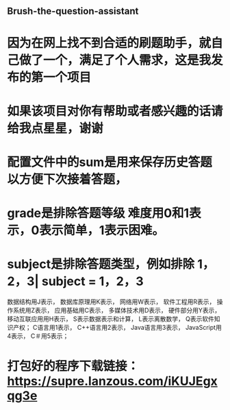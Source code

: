 ## Brush-the-question-assistant
# 因为在网上找不到合适的刷题助手，就自己做了一个，满足了个人需求，这是我发布的第一个项目

# 如果该项目对你有帮助或者感兴趣的话请给我点星星，谢谢

# 配置文件中的sum是用来保存历史答题以方便下次接着答题，

# grade是排除答题等级  难度用0和1表示，0表示简单，1表示困难。

# subject是排除答题类型，例如排除 1，2，3|  subject = 1，2，3
 数据结构用J表示，
 数据库原理用K表示，
 网络用W表示，
 软件工程用R表示，
 操作系统用Z表示，
 应用基础用C表示，
 多媒体技术用D表示，
 硬件部分用Y表示，
 移动互联应用用H表示，
 S表示数据表示和计算，
 L表示离散数学，
 Q表示软件知识产权；
 C语言用1表示，
 C++语言用2表示，
 Java语言用3表示，
 JavaScript用4表示，
 C＃用5表示；
# 打包好的程序下载链接：https://supre.lanzous.com/iKUJEgxqg3e
